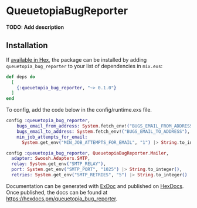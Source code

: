 # QueuetopiaBugReporter

**TODO: Add description**

## Installation

If [available in Hex](https://hex.pm/docs/publish), the package can be installed
by adding `queuetopia_bug_reporter` to your list of dependencies in `mix.exs`:

```elixir
def deps do
  [
    {:queuetopia_bug_reporter, "~> 0.1.0"}
  ]
end
```

To config, add the code below in the config/runtime.exs file.
```elixir
config :queuetopia_bug_reporter,
    bugs_email_from_address: System.fetch_env!("BUGS_EMAIL_FROM_ADDRESS"),
    bugs_email_to_address: System.fetch_env!("BUGS_EMAIL_TO_ADDRESS"),
    min_job_attempts_for_email:
      System.get_env("MIN_JOB_ATTEMPTS_FOR_EMAIL", "1") |> String.to_integer()

config :queuetopia_bug_reporter, QueuetopiaBugReporter.Mailer,
  adapter: Swoosh.Adapters.SMTP,
  relay: System.get_env("SMTP_RELAY"),
  port: System.get_env("SMTP_PORT", "1025") |> String.to_integer(),
  retries: System.get_env("SMTP_RETRIES", "5") |> String.to_integer()
```

Documentation can be generated with [ExDoc](https://github.com/elixir-lang/ex_doc)
and published on [HexDocs](https://hexdocs.pm). Once published, the docs can
be found at <https://hexdocs.pm/queuetopia_bug_reporter>.

